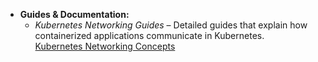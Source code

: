 - **Guides & Documentation:**  
  - *Kubernetes Networking Guides* – Detailed guides that explain how containerized applications communicate in Kubernetes.  
    [Kubernetes Networking Concepts](https://kubernetes.io/docs/concepts/services-networking/)
